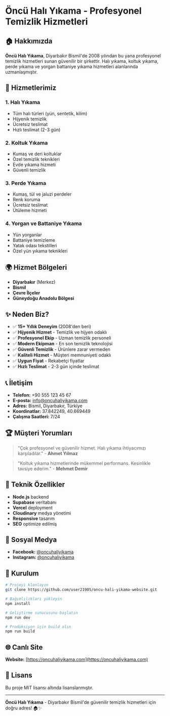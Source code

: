 # Öncü Halı Yıkama - Profesyonel Temizlik Hizmetleri

## 🏠 Hakkımızda

**Öncü Halı Yıkama**, Diyarbakır Bismil'de 2008 yılından bu yana profesyonel temizlik hizmetleri sunan güvenilir bir şirkettir. Halı yıkama, koltuk yıkama, perde yıkama ve yorgan battaniye yıkama hizmetleri alanlarında uzmanlaşmıştır.

## 🚀 Hizmetlerimiz

### 1. **Halı Yıkama**
- Tüm halı türleri (yün, sentetik, kilim)
- Hijyenik temizlik
- Ücretsiz teslimat
- Hızlı teslimat (2-3 gün)

### 2. **Koltuk Yıkama**
- Kumaş ve deri koltuklar
- Özel temizlik teknikleri
- Evde yıkama hizmeti
- Güvenli temizlik

### 3. **Perde Yıkama**
- Kumaş, tül ve jaluzi perdeler
- Renk koruma
- Ücretsiz teslimat
- Ütüleme hizmeti

### 4. **Yorgan ve Battaniye Yıkama**
- Yün yorganlar
- Battaniye temizleme
- Yatak odası tekstilleri
- Özel yün yıkama teknikleri

## 🌍 Hizmet Bölgeleri

- **Diyarbakır** (Merkez)
- **Bismil**
- **Çevre İlçeler**
- **Güneydoğu Anadolu Bölgesi**

## ✨ Neden Biz?

- ✅ **15+ Yıllık Deneyim** (2008'den beri)
- ✅ **Hijyenik Hizmet** - Temizlik ve hijyen odaklı
- ✅ **Profesyonel Ekip** - Uzman temizlik personeli
- ✅ **Modern Ekipman** - En son temizlik teknolojisi
- ✅ **Güvenli Temizlik** - Ürünlere zarar vermeden
- ✅ **Kaliteli Hizmet** - Müşteri memnuniyeti odaklı
- ✅ **Uygun Fiyat** - Rekabetçi fiyatlar
- ✅ **Hızlı Teslimat** - 2-3 gün içinde teslimat

## 📞 İletişim

- **Telefon:** +90 555 123 45 67
- **E-posta:** info@oncuhaliyikama.com
- **Adres:** Bismil, Diyarbakır, Türkiye
- **Koordinatlar:** 37.842249, 40.669449
- **Çalışma Saatleri:** 7/24

## 🏆 Müşteri Yorumları

> "Çok profesyonel ve güvenilir hizmet. Halı yıkama ihtiyacımızı karşıladılar." - **Ahmet Yılmaz**

> "Koltuk yıkama hizmetlerinde mükemmel performans. Kesinlikle tavsiye ederim." - **Mehmet Demir**

## 🔧 Teknik Özellikler

- **Node.js** backend
- **Supabase** veritabanı
- **Vercel** deployment
- **Cloudinary** medya yönetimi
- **Responsive** tasarım
- **SEO** optimize edilmiş

## 📱 Sosyal Medya

- **Facebook:** [@oncuhaliyikama](https://www.facebook.com/oncuhaliyikama)
- **Instagram:** [@oncuhaliyikama](https://www.instagram.com/oncuhaliyikama)

## 🚀 Kurulum

```bash
# Projeyi klonlayın
git clone https://github.com/user21905/oncu-hali-yikama-website.git

# Bağımlılıkları yükleyin
npm install

# Geliştirme sunucusunu başlatın
npm run dev

# Prodüksiyon için build alın
npm run build
```

## 🌐 Canlı Site

**Website:** [https://oncuhaliyikama.com](https://oncuhaliyikama.com)

## 📄 Lisans

Bu proje MIT lisansı altında lisanslanmıştır.

---

**Öncü Halı Yıkama** - Diyarbakır Bismil'de güvenilir temizlik hizmetleri için doğru adres! 🏠✨